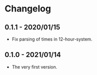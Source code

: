 # Changelog

## 0.1.1 - 2020/01/15

+ Fix parsing of times in 12-hour-system.

## 0.1.0 - 2021/01/14

+ The very first version.
